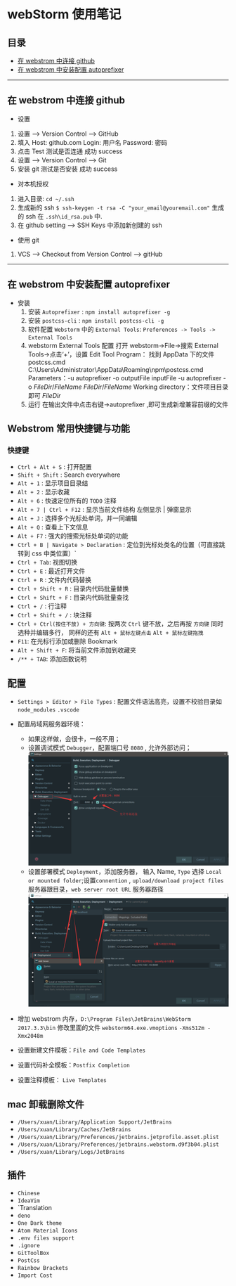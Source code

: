 # webStorm 使用笔记

## 目录

- [在 webstrom 中连接 github](#在webstrom中连接github)
- [在 webstrom 中安装配置 autoprefixer](#在webstrom中安装配置autoprefixer)

---

## 在 webstrom 中连接 github

- 设置

1. 设置 --> Version Control --> GitHub
2. 填入 Host: github.com Login: 用户名 Password: 密码
3. 点击 Test 测试是否连通 成功 success
4. 设置 --> Version Control --> Git
5. 安装 git 测试是否安装 成功 success

- 对本机授权

1. 进入目录: `cd ~/.ssh`
2. 生成新的 ssh `$ ssh-keygen -t rsa -C "your_email@youremail.com"` 生成的 ssh 在 `.ssh\id_rsa.pub` 中.
3. 在 github setting --> SSH Keys 中添加新创建的 ssh

- 使用 git

1. VCS --> Checkout from Version Control --> gitHub

---

## 在 webstrom 中安装配置 autoprefixer

- 安装
  1. 安装 `Autoprefixer` : `npm install autoprefixer -g`
  2. 安装 `postcss-cli` : `npm install postcss-cli -g`
  3. 软件配置 `Webstorm` 中的 `External Tools`:
     `Preferences -> Tools -> External Tools`
  4. webstorm External Tools 配置
     打开 webstorm->File->搜索 External Tools->点击‘+’，设置 Edit Tool
     Program： 找到 AppData 下的文件 postcss.cmd
     C:\Users\Administrator\AppData\Roaming\npm\postcss.cmd
     Parameters：-u autoprefixer -o outputFile inputFile
     -u autoprefixer -o $FileDir$/$FileName$ $FileDir$/$FileName$
     Working directory：文件项目目录即可
     $FileDir$
  5. 运行
     在输出文件中点击右键->autoprefixer ,即可生成新增兼容前缀的文件

## Webstrom 常用快捷键与功能

### 快捷键

- `Ctrl + Alt + S` : 打开配置
- `Shift + Shift` : Search everywhere
- `Alt + 1` : 显示项目目录结
- `Alt + 2` : 显示收藏
- `Alt + 6` : 快速定位所有的 `TODO` 注释
- `Alt + 7 | Ctrl + F12` : 显示当前文件结构 左侧显示 | 弹窗显示
- `Alt + J` : 选择多个光标处单词，并一同编辑
- `Alt + Q` : 查看上下文信息
- `Alt + F7` : 强大的搜索光标处单词的功能
- `Ctrl + B | Navigate > Declaration` : 定位到光标处类名的位置（可直接跳转到 css 中类位置）`
- `Ctrl + Tab`: 视图切换
- `Ctrl + E` : 最近打开文件
- `Ctrl + R` : 文件内代码替换
- `Ctrl + Shift + R` : 目录内代码批量替换
- `Ctrl + Shift + F` : 目录内代码批量查找
- `Ctrl + /` : 行注释
- `Ctrl + Shift + /` : 块注释
- `Ctrl + Ctrl(按住不放) + 方向键`: 按两次 `Ctrl` 键不放，之后再按 `方向键` 同时选种并编辑多行， 同样的还有 `Alt + 鼠标左键点击` `Alt + 鼠标左键拖拽`
- `F11`: 在光标行添加或删除 Bookmark
- `Alt + Shift + F`: 将当前文件添加到收藏夹
- `/** + TAB`: 添加函数说明

## 配置

- `Settings > Editor > File Types` : 配置文件语法高亮，设置不校验目录如 `node_modules` `.vscode`

- 配置局域网服务器环境：
  - 如果这样做，会很卡，一般不用；
  - 设置调试模式 `Debugger`，配置端口号 `8080` , 允许外部访问；
    ![Debugger配置](../assets/images/debuggerSetting.png)
  - 设置部署模式 `Deployment`，添加服务器， 输入 Name, `Type` 选择 `Local or mounted folder`;设置`connention` , `upload/download project files` 服务器跟目录，`web server root URL` 服务器路径
    ![Deployment](../assets/images/deploymentSetting.png)

- 增加 webstrom 内存，`D:\Program Files\JetBrains\WebStorm 2017.3.3\bin` 修改里面的文件 `webstorm64.exe.vmoptions` `-Xms512m -Xmx2048m`

- 设置新建文件模板：`File and Code Templates`

- 设置代码补全模板：`Postfix Completion`

- 设置注释模板： `Live Templates`

## mac 卸载删除文件

- `/Users/xuan/Library/Application Support/JetBrains`
- `/Users/xuan/Library/Caches/JetBrains`
- `/Users/xuan/Library/Preferences/jetbrains.jetprofile.asset.plist`
- `/Users/xuan/Library/Preferences/jetbrains.webstorm.d9f3b04.plist`
- `/Users/xuan/Library/Logs/JetBrains`

## 插件

- `Chinese`
- `IdeaVim`
- `Translation
- `deno`
- `One Dark theme`
- `Atom Material Icons`
- `.env files support`
- `.ignore`
- `GitToolBox`
- `PostCss`
- `Rainbow Brackets`
- `Import Cost`
